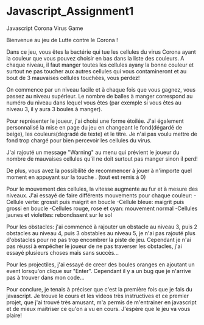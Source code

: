# Javascript_Assignment1
Javascript Corona Virus Game 

Bienvenue au jeu de Lutte contre le Corona ! 

Dans ce jeu, vous êtes la bactérie qui tue les cellules du virus Corona ayant la couleur
que vous pouvez choisir en bas dans la liste des couleurs. 
A chaque niveau, il faut manger toutes les cellules ayany la bonne couleur et surtout
ne pas toucher aux autres cellules qui vous contamineront et au bout de 3 mauvaises cellules 
touchées, vous perdez!
 
On commence par un niveau facile et à chaque fois que vous gagnez, vous passez au niveau 
supérieur. Le nombre de balles à manger correspond au numéro du niveau dans lequel vous êtes
(par exemple si vous êtes au niveau 3, il y aura 3 boules à manger).

Pour représenter le joueur, j'ai choisi une forme étoilée.
J'ai également personnalisé la mise en page du jeu en changeant le fond(dégardé de beige), 
les couleurs(degradé de texte) et le titre. Je n'ai pas voulu mettre de fond trop chargé pour 
bien percevoir les cellules du virus.

J'ai rajouté un message "Warning" au menu qui prévient le joueur du nombre de mauvaises cellules 
qu'il ne doit surtout pas manger sinon il perd!

De plus, vous avez la possibilité de recommencer à jouer à n'importe quel moment en appuyant 
sur la touche <Space>. (tout est remis à 0)


Pour le mouvement des cellules, la vitesse augmente au fur et à mesure des niveaux. 
J'ai essayé de faire différents mouvements pour chaque couleur:
-Cellule verte: grossit puis maigrit en boucle 
-Cellule bleue: maigrit puis grossi en boucle 
-Cellules rouge, rose et cyan: mouvement normal
-Cellules jaunes et violettes: rebondissent sur le sol 


Pour les obstacles: j'ai commencé à rajouter un obstacle au niveau 3, puis 2 obstacles au niveau 4,
puis 3 obstables au niveau 5, je n'ai pas rajouté plus d'obstacles pour ne pas trop encombrer 
la piste de jeu. Cependant je n'ai pas réussi à empêcher le joueur de ne pas traverser les obstacles,
j'ai essayé plusieurs choses mais sans succès...


Pour les projectiles, j'ai essayé de creer des boules oranges en ajoutant un event lorsqu'on 
clique sur "Enter". Cependant il y a un bug que je n'arrive pas à trouver dans mon code...


Pour conclure, je tenais à préciser que c'est la première fois que je fais du javascript.
Je trouve le cours et les videos très instructives et ce premier projet, que 
j'ai trouvé très amusant, m'a permis de m'entrainer en javascript et de mieux maitriser ce qu'on 
a vu en cours. J'espère que le jeu va vous plaire! 

 
